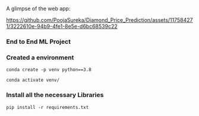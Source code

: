 
A glimpse of the web app:

https://github.com/PoojaSureka/Diamond_Price_Prediction/assets/117584271/3222610e-94b9-4fe1-8e5e-d6bc68539c22

### End to End ML Project

### Created a environment

```
conda create -p venv python==3.8

conda activate venv/

```

### Install all the necessary Libraries
```
pip install -r requirements.txt

```
